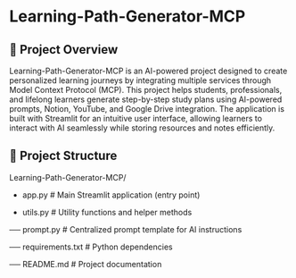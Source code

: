 # Learning-Path-Generator-MCP
## 🚀 Project Overview
Learning-Path-Generator-MCP is an AI-powered project designed to create personalized learning journeys by integrating multiple services through Model Context Protocol (MCP).
This project helps students, professionals, and lifelong learners generate step-by-step study plans using AI-powered prompts, Notion, YouTube, and Google Drive integration.
The application is built with Streamlit for an intuitive user interface, allowing learners to interact with AI seamlessly while storing resources and notes efficiently.
## 📂 Project Structure
Learning-Path-Generator-MCP/
- app.py           # Main Streamlit application (entry point)
  
- utils.py         # Utility functions and helper methods

── prompt.py        # Centralized prompt template for AI instructions

── requirements.txt # Python dependencies

── README.md        # Project documentation
